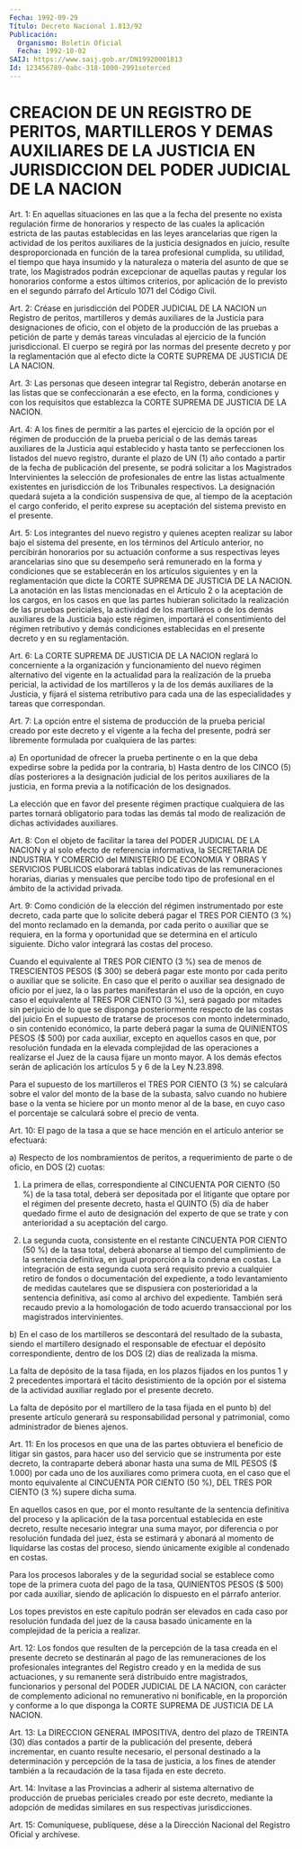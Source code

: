 ```yaml
---
Fecha: 1992-09-29
Título: Decreto Nacional 1.813/92
Publicación:
  Organismo: Boletín Oficial
  Fecha: 1992-10-02
SAIJ: https://www.saij.gob.ar/DN19920001813
Id: 123456789-0abc-318-1000-2991soterced
---
```

# CREACION DE UN REGISTRO DE PERITOS, MARTILLEROS Y DEMAS AUXILIARES DE LA JUSTICIA EN JURISDICCION DEL PODER JUDICIAL DE LA NACION

<a id="1"></a>
Art.  1:  En  aquellas  situaciones  en las que a la fecha del presente  no exista regulación firme de honorarios  y  respecto  de las cuales  la  aplicación  estricta  de las pautas establecidas en las  leyes  arancelarias  que  rigen la actividad  de  los  peritos auxiliares de la justicia designados en juicio, resulte desproporcionada en función de la  tarea profesional  cumplida, su utilidad,  el  tiempo  que haya insumido y la naturaleza o  materia del asunto de que se trate,  los  Magistrados podrán excepcionar de aquellas pautas y regular los honorarios  conforme  a estos últimos criterios, por aplicación de lo previsto en el segundo  párrafo del Artículo 1071 del Código Civil.

<a id="2"></a>
Art. 2: Créase en jurisdicción del PODER JUDICIAL DE LA NACION un Registro  de  peritos,  martilleros  y  demás  auxiliares  de la Justicia  para  designaciones  de  oficio,  con  el  objeto  de  la producción  de  las  pruebas  a  petición  de  parte y demás tareas vinculadas al ejercicio de la función jurisdiccional.  El cuerpo se regirá  por las normas del presente decreto y por la reglamentación que al efecto  dicte  la  CORTE  SUPREMA  DE JUSTICIA DE LA NACION.

<a id="3"></a>
Art. 3: Las personas que deseen integrar tal Registro, deberán anotarse  en  las  listas que se confeccionarán a ese efecto, en la forma, condiciones y  con  los  requisitos  que establezca la CORTE SUPREMA DE JUSTICIA DE LA NACION.

<a id="4"></a>
Art. 4: A los fines de permitir a las partes el ejercicio de la opción  por el régimen de producción de la prueba pericial o de las demás tareas  auxiliares  de  la  Justicia aquí establecido y hasta tanto se perfeccionen los listados  del  nuevo registro, durante el plazo  de UN (1) año contado a partir de la  fecha  de  publicación del presente,  se  podrá solicitar a los Magistrados Intervinientes la  selección de profesionales  de  entre  las  listas  actualmente existentes  en  jurisdicción  de  los  Tribunales  respectivos.  La designación  quedará  sujeta  a  la condición suspensiva de que, al tiempo de la aceptación el cargo conferido,  el  perito  exprese su aceptación del sistema previsto en el presente.

<a id="5"></a>
Art.  5:  Los integrantes del nuevo registro y quienes acepten realizar su labor  bajo  el  sistema  del presente, en los términos del Artículo anterior, no percibirán honorarios  por  su  actuación conforme    a  sus  respectivas  leyes  arancelarias  sino  que  su desempeño  será  remunerado  en  la  forma  y  condiciones  que  se establecerán  en  los  artículos  siguientes y en la reglamentación que dicte la CORTE SUPREMA DE JUSTICIA  DE  LA NACION. La anotación en las listas mencionadas en el Artículo 2 o  la  aceptación de los cargos,  en  los  casos  en  que las partes hubieran solicitado  la realización  de  las  pruebas  periciales,   la  actividad  de  los martilleros  o  de  los demás auxiliares de la Justicia  bajo  este régimen, importará el  consentimiento  del  régimen  retributivo  y demás  condiciones  establecidas  en  el  presente  decreto y en su reglamentación.

<a id="6"></a>
Art.  6:  La CORTE SUPREMA DE JUSTICIA DE LA NACION reglará lo concerniente a la  organización  y funcionamiento del nuevo régimen alternativo del vigente en la actualidad  para la realización de la prueba pericial, la actividad de los martilleros  y la de los demás auxiliares  de  la Justicia, y fijará el sistema retributivo  para cada  una  de  las  especialidades    y  tareas  que  correspondan.

<a id="7"></a>
Art.  7: La opción entre el sistema de producción de la prueba pericial creado  por  este  decreto  y  el  vigente  a la fecha del presente,  podrá  ser  libremente formulada por cualquiera  de  las partes:

a) En oportunidad de ofrecer  la  prueba  pertinente  o  en la que deba expedirse sobre la pedida por la contraria, b) Hasta dentro de los CINCO (5) días posteriores a la designación  judicial de los peritos auxiliares de la justicia,  en forma previa a la notificación de los designados.

La  elección  que    en   favor  del  presente  régimen  practique cualquiera de las partes tornará  obligatorio  para todas las demás tal    modo   de  realización  de  dichas  actividades  auxiliares.

<a id="8"></a>
Art. 8: Con el objeto de facilitar la tarea del PODER JUDICIAL DE LA  NACION  y  al  solo  efecto  de  referencia  informativa, la SECRETARIA  DE  INDUSTRIA Y COMERCIO del MINISTERIO DE  ECONOMIA  Y OBRAS Y SERVICIOS  PUBLICOS  elaborará  tablas  indicativas  de las remuneraciones horarias, diarias y mensuales que percibe todo  tipo de profesional en el ámbito de la actividad privada.

<a id="9"></a>
Art. 9: Como condición de la elección del régimen instrumentado por  este  decreto, cada parte que lo solicite deberá pagar el TRES POR CIENTO (3  %)  del  monto  reclamado  en  la  demanda, por cada perito o  auxiliar que se requiera, en la forma y oportunidad  que se determina  en  el  artículo siguiente. Dicho valor integrará las costas del proceso.

Cuando el equivalente  al  TRES  POR  CIENTO (3 %) sea de menos de TRESCIENTOS PESOS  ($ 300) se deberá pagar  este  monto  por  cada perito  o auxiliar que  se  solicite.  En  caso  que  el  perito  o auxiliar  sea  designado  de  oficio  por  el juez, la o las partes manifestarán el uso de la opción, en cuyo caso  el  equivalente  al TRES  POR CIENTO (3 %), será pagado por mitades sin perjuicio de lo que se  disponga  posteriormente  respecto de las costas del juicio  En el supuesto de tratarse de procesos  con monto indeterminado, o sin  contenido  económico,  la  parte  deberá  pagar   la  suma  de QUINIENTOS  PESOS  ($  500) por cada auxiliar, excepto en  aquellos casos en que, por resolución  fundada  en la elevada complejidad de las operaciones a realizarse el Juez de  la  causa  fijare un monto mayor. A los demás efectos serán de aplicación los artículos  5 y 6 de la Ley N.23.898.

Para  el  supuesto  de los martilleros el TRES POR CIENTO (3 %) se calculará sobre el valor  del monto de la base de la subasta, salvo cuando no hubiere base o la  venta se hiciere por un monto menor al de  la  base,  en cuyo caso el porcentaje  se  calculará  sobre  el precio de venta.

<a id="10"></a>
Art.  10:  El  pago  de  la  tasa  a que se hace mención en el artículo anterior se efectuará:

a) Respecto de los nombramientos de peritos,  a  requerimiento  de parte o de oficio, en DOS (2) cuotas:

1.  La  primera  de ellas, correspondiente al CINCUENTA POR CIENTO (50 %) de la tasa total,  deberá  ser  depositada  por el litigante que  optare  por el régimen del presente decreto, hasta  el  QUINTO (5) día de haber  quedado  firme el auto de designación del experto de que se trate y con anterioridad  a  su aceptación del cargo.

2.  La  segunda cuota, consistente en el  restante  CINCUENTA  POR CIENTO (50  %)  de  la  tasa  total,  deberá abonarse al tiempo del cumplimiento de la sentencia definitiva,  en  igual proporción a la condena  en  costas.  La  integración  de esta segunda  cuota  será requisito previo a cualquier retiro de fondos  o  documentación del expediente,  a  todo  levantamiento  de medidas cautelares  que  se dispusiera con posterioridad a la sentencia  definitiva,  así  como al  archivo  del  expediente.  También  será  recaudo  previo  a la homologación  de  todo  acuerdo  transaccional  por los magistrados intervinientes.

b)  En el caso de los martilleros se descontará del  resultado  de la subasta, siendo  el  martillero  designado  el  responsable  de efectuar  el  depósito  correspondiente, dentro de los DOS (2) días de realizada la misma.

La falta de depósito de  la  tasa fijada, en los plazos fijados en los puntos 1 y 2 precedentes importará  el  tácito desistimiento de la opción por el sistema de la actividad auxiliar  reglado  por  el presente decreto.

La  falta  de  depósito  por el martillero de la tasa fijada en el punto  b)  del  presente  artículo    generará  su  responsabilidad personal  y  patrimonial,  como  administrador  de  bienes  ajenos.

<a id="11"></a>
Art. 11: En los procesos en que una de las partes obtuviera el beneficio  de  litigar  sin gastos, para hacer uso del servicio que se  instrumenta  por este decreto,  la  contraparte  deberá  abonar hasta  una suma de  MIL  PESOS  ($  1.000)  por  cada  uno  de  los auxiliares  como primera cuota, en el caso que el monto equivalente al CINCUENTA  POR  CIENTO  (50 %), DEL TRES POR CIENTO (3 %) supere dicha suma.

En aquellos casos en que, por  el monto resultante de la sentencia definitiva  del  proceso  y la aplicación  de  la  tasa  porcentual establecida en este decreto,  resulte  necesario  integrar una suma mayor, por diferencia o por resolución fundada del  juez,  ésta  se estimará  y  abonará  al  momento  de  liquidarse  las  costas  del proceso,  siendo  únicamente  exigible  al condenado en costas.

Para los procesos laborales y de la seguridad  social se establece como  tope  de  la  primera  cuota del pago de la tasa,  QUINIENTOS PESOS ($ 500) por cada auxiliar,  siendo de aplicación lo dispuesto en el párrafo anterior.

Los topes previstos en este capítulo  podrán  ser elevados en cada caso por resolución fundada del juez de la causa  basado únicamente en la complejidad de la pericia a realizar.

<a id="12"></a>
Art.  12:  Los fondos que resulten de la percepción de la tasa creada  en  el presente  decreto  se  destinarán  al  pago  de  las remuneraciones   de  los  profesionales  integrantes  del  Registro creado y en la medida  de  sus  actuaciones,  y  su  remanente será distribuido  entre magistrados, funcionarios y personal  del  PODER JUDICIAL DE LA  NACION,  con  carácter  de complemento adicional no remunerativo ni bonificable, en la proporción  y  conforme a lo que disponga la CORTE SUPREMA DE JUSTICIA DE LA NACION.

<a id="13"></a>
Art.  13: La DIRECCION GENERAL IMPOSITIVA, dentro del plazo de TREINTA  (30)   días  contados  a  partir  de  la  publicación  del presente, deberá  incrementar,  en  cuanto  resulte  necesario,  el personal  destinado  a  la determinación y percepción de la tasa de justicia, a los fines de  atender  también  a  la recaudación de la tasa fijada en este decreto.

<a id="14"></a>
Art.  14:  Invítase  a  las  Provincias  a  adherir al sistema alternativo  de  producción de pruebas periciales creado  por  este decreto,  mediante    la  adopción  de  medidas  similares  en  sus respectivas jurisdicciones.

<a id="15"></a>
Art. 15: Comuníquese, publíquese, dése a la Dirección Nacional del Registro Oficial y archívese.